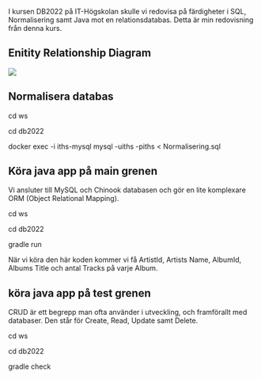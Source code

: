 I kursen DB2022 på IT-Högskolan skulle vi redovisa på färdigheter i SQL, Normalisering samt Java mot en relationsdatabas. 
Detta är min redovisning från denna kurs.


## Enitity Relationship Diagram

[![](https://mermaid.ink/img/pako:eNp1k92OgyAQhV-FcN2-ALe72Z9k02ziXnqDMq0kCg0MTYz23ZcCumhZr5zjmW9OBpxoqwVQRsG8Sn4xfKhVhU6AQjLPx6OeyHenFRBGOm6fvqWyajute-_hiKDEv74P3TRjETUvlnfDxX7aVCviH-nNSfkUtbJopLqQN2ksnvgAq_LFF-HuESFajLFJywgoo_veksWUjwnCY8pDSdzIzIQXiWMckoPLaZ_Jvi_uo7wjqW66v4FNrowa6mK2vyj7nkKSFeO74ta3QZaTSGtKpowZ6oVYlXPsewo5VozvCncts4d6s75tf5r6M163J3NyQwPGI-mBDmAGLoW_4wFcU-zAh6TMvwo4c9djTaOVO9TVqFrK0Dg4UHcVHCH9GJSdeW_h_gtEtyHu?type=png)](https://mermaid.live/edit#pako:eNp1k92OgyAQhV-FcN2-ALe72Z9k02ziXnqDMq0kCg0MTYz23ZcCumhZr5zjmW9OBpxoqwVQRsG8Sn4xfKhVhU6AQjLPx6OeyHenFRBGOm6fvqWyajute-_hiKDEv74P3TRjETUvlnfDxX7aVCviH-nNSfkUtbJopLqQN2ksnvgAq_LFF-HuESFajLFJywgoo_veksWUjwnCY8pDSdzIzIQXiWMckoPLaZ_Jvi_uo7wjqW66v4FNrowa6mK2vyj7nkKSFeO74ta3QZaTSGtKpowZ6oVYlXPsewo5VozvCncts4d6s75tf5r6M163J3NyQwPGI-mBDmAGLoW_4wFcU-zAh6TMvwo4c9djTaOVO9TVqFrK0Dg4UHcVHCH9GJSdeW_h_gtEtyHu)

## Normalisera databas


cd ws

cd db2022

docker exec -i iths-mysql mysql -uiths -piths < Normalisering.sql



## Köra java app på main grenen
Vi ansluter till MySQL och Chinook databasen och gör en lite komplexare ORM (Object Relational Mapping).

cd ws

cd db2022

gradle run


När vi köra den här koden kommer vi få ArtistId, Artists Name, AlbumId, Albums Title och antal Tracks på varje Album.


## köra java app på test grenen
CRUD är ett begrepp man ofta använder i utveckling, och framförallt med databaser. Den står för Create, Read, Update samt Delete.

cd ws

cd db2022

gradle check

